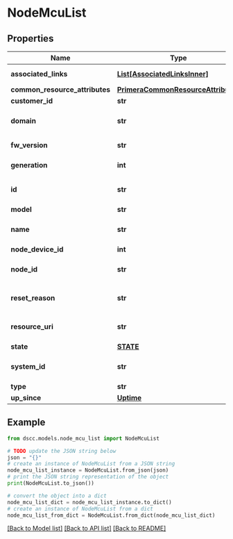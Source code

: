 # NodeMcuList


## Properties

Name | Type | Description | Notes
------------ | ------------- | ------------- | -------------
**associated_links** | [**List[AssociatedLinksInner]**](AssociatedLinksInner.md) | Associated Links Details | [optional] 
**common_resource_attributes** | [**PrimeraCommonResourceAttributes**](PrimeraCommonResourceAttributes.md) |  | [optional] 
**customer_id** | **str** | customerId | [optional] 
**domain** | **str** | Domain that the resource belongs to | [optional] 
**fw_version** | **str** | Firmware version | [optional] 
**generation** | **int** | generation &#x60;Filter, Sort&#x60; | [optional] 
**id** | **str** | Unique Identifier of the resource. &#x60;Filter&#x60; | [optional] 
**model** | **str** | Model name | [optional] 
**name** | **str** | Name to be used for display purposes | [optional] 
**node_device_id** | **int** | ID of the node | [optional] 
**node_id** | **str** | Unique Identifier of the node. &#x60;Filter, Sort&#x60; | [optional] 
**reset_reason** | **str** | The reason why MicroController Unit was reset | [optional] 
**resource_uri** | **str** | resourceUri for detailed node mcu object | [optional] 
**state** | [**STATE**](STATE.md) |  | [optional] 
**system_id** | **str** | SystemUid/Serial Number  of the array. | [optional] 
**type** | **str** | type | [optional] 
**up_since** | [**Uptime**](Uptime.md) |  | [optional] 

## Example

```python
from dscc.models.node_mcu_list import NodeMcuList

# TODO update the JSON string below
json = "{}"
# create an instance of NodeMcuList from a JSON string
node_mcu_list_instance = NodeMcuList.from_json(json)
# print the JSON string representation of the object
print(NodeMcuList.to_json())

# convert the object into a dict
node_mcu_list_dict = node_mcu_list_instance.to_dict()
# create an instance of NodeMcuList from a dict
node_mcu_list_from_dict = NodeMcuList.from_dict(node_mcu_list_dict)
```
[[Back to Model list]](../README.md#documentation-for-models) [[Back to API list]](../README.md#documentation-for-api-endpoints) [[Back to README]](../README.md)


